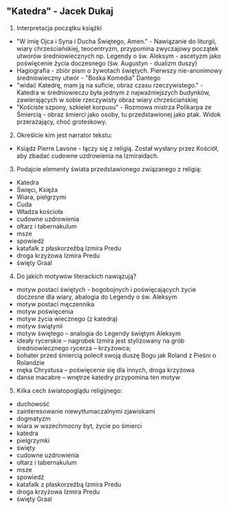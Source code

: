 ## "Katedra" - Jacek Dukaj

1. Interpretacja początku książki
- "W imię Ojca i Syna i Ducha Świętego, Amen." - Nawiązanie do liturgii, wiary chrześciańskiej, teocentryzm, przypomina
zwyczajowy początek utworów średniowiecznych np. Legendy o św. Aleksym - ascetyzm jako poświęcenie życia doczesnego (św. Augustyn - dualizm duszy)
- Hagiografia - zbiór pism o żywotach świętych. Pierwszy nie-anonimowy średniowieczny utwór - "Boska Komedia" Dantego
- "widać Katedrę, mam ją na suficie, obraz czasu rzeczywistego." - Katedra w średniowieczu była jednym z najważniejszych budynków, zawierających w sobie rzeczywisty obraz wiary chrześciańskiej
- "Kościste szpony, szkielet korpusu" - Rozmowa mistrza Polikarpa ze Śmiercią - obraz śmierci jako osoby, tu przedstawionej jako ptak. Widok przerażający, choć groteskowy.

2. Określcie kim jest narrator tekstu:
- Ksiądz Pierre Lavone - łączy się z religią. Został wysłany przez Kościół, aby zbadać cudowne uzdrowienia na Izmiraidach.

3. Podajcie elementy świata przedstawionego związanego z religią:
- Katedra
- Święci, Księża
- Wiara, pielgrzymi
- Cuda
- Władza kościoła
- cudowne uzdrowienia
- ołtarz i tabernakulum
- msze
- spowiedź
- katafalk z płaskorzeźbą Izmira Predu
- droga krzyżowa Izmira Predu
- święty Graal

4. Do jakich motywów literackich nawiązują?
- motyw postaci świętych - bogobojnych i poświęcających życie doczesne dla wiary, abalogia do Legendy o św. Aleksym
- motyw postaci męczennika
- motyw poświęcenia
- motyw życia wiecznego (z katedrą)
- motyw świątynii
- motyw świętego – analogia do Legendy świętym Aleksym
- ideały rycerskie – nagrobek Izmira jest stylizowany na grób średniowiecznego rycerza – krzyżowca;
- bohater przed śmiercią polecił swoją duszę Bogu jak Roland z Pieśni o Rolandzie
- męka Chrystusa – poświęcenie się dla innych, droga krzyżowa
- danse macabre – wnętrze katedry przypomina ten motyw

5. Kilka cech światopoglądu religijnego:
- duchowość
- zainteresowanie niewytłumaczalnymi zjawiskami
- dogmatyzm
- wiara w wszechmocny byt, życie po śmierci
- katedra
- pielgrzymki
- święty
- cudowne uzdrowienia
- ołtarz i tabernakulum
- msze
- spowiedź
- katafalk z płaskorzeźbą Izmira Predu
- droga krzyżowa Izmira Predu
- święty Graal

